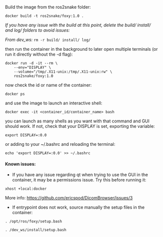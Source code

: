 Build the image from the ros2snake folder:
```
docker build -t ros2snake/foxy:1.0 .
```

*If you have any issue with the build at this point, delete the build/ install/ and log/ folders to avoid issues:*

*From dev_ws:* ```rm -r build/ install/ log/```

then run the container in the background to later open multiple terminals (or run it directly without the -d flag):
```
docker run -d -it --rm \
    --env="DISPLAY" \
    --volume="/tmp/.X11-unix:/tmp/.X11-unix:rw" \
    ros2snake/foxy:1.0
```
now check the id or name of the container:
```
docker ps
```
and use the image to launch an interactive shell:
```
docker exec -it <container_id/container_name> bash
```
you can launch as many shells as you want with that command and GUI should work. If not, check that your DISPLAY is set, exporting the variable:
```
export DISPLAY=:0.0
```
or adding to your ~/.bashrc and reloading the terminal:
```
echo 'export DISPLAY=:0.0' >> ~/.bashrc 
```

#### Known issues:

- If you have any issue regarding qt when trying to use the GUI in the container, it may be a permissions issue. Try this before running it:
```
xhost +local:docker
```
More info:
https://github.com/ericspod/DicomBrowser/issues/3

- If entrypoint does not work, source manually the setup files in the container:
```
. /opt/ros/foxy/setup.bash
```
```
. /dev_ws/install/setup.bash
```
